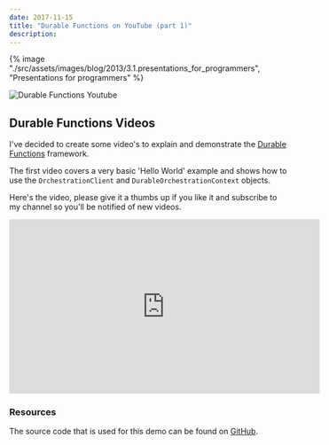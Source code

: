 ```yaml
---
date: 2017-11-15
title: "Durable Functions on YouTube (part 1)"
description:
---
```


{% image "./src/assets/images/blog/2013/3.1.presentations_for_programmers", "Presentations for programmers" %}

![Durable Functions Youtube](/articles/2017/28.durable-functions-youtube1.png)

## Durable Functions Videos

I've decided to create some video's to explain and demonstrate the [Durable Functions](https://docs.microsoft.com/azure/azure-functions/durable-functions-overview) framework.

The first video covers a very basic 'Hello World' example and shows how to use the `OrchestrationClient` and `DurableOrchestrationContext` objects.

Here's the video, please give it a thumbs up if you like it and subscribe to my channel so you'll be notified of new videos.

<iframe width="560" height="315" src="https://www.youtube.com/embed/29hX9jZvejE" frameborder="0" allow="autoplay; encrypted-media" allowfullscreen></iframe>

### Resources

The source code that is used for this demo can be found on [GitHub](https://github.com/marcduiker/demos-azure-durable-functions).
